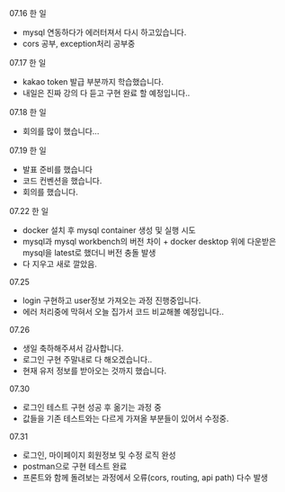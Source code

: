 07.16 한 일

- mysql 연동하다가 에러터져서 다시 하고있습니다.
- cors 공부, exception처리 공부중

07.17 한 일

- kakao token 발급 부분까지 학습했습니다.
- 내일은 진짜 강의 다 듣고 구현 완료 할 예정입니다..

07.18 한 일

- 회의를 많이 했습니다...

07.19 한 일

- 발표 준비를 했습니다
- 코드 컨벤션을 했습니다.
- 회의를 했습니다.

07.22 한 일

- docker 설치 후 mysql container 생성 및 실행 시도
- mysql과 mysql workbench의 버전 차이 + docker desktop 위에 다운받은 mysql을 latest로 했더니 버전 충돌 발생
- 다 지우고 새로 깔았음.

07.25

- login 구현하고 user정보 가져오는 과정 진행중입니다.
- 에러 처리중에 막혀서 오늘 집가서 코드 비교해볼 예정입니다..

07.26

- 생일 축하해주셔서 감사합니다.
- 로그인 구현 주말내로 다 해오겠습니다..
- 현재 유저 정보를 받아오는 것까지 했습니다.

07.30

- 로그인 테스트 구현 성공 후 옮기는 과정 중
- 값들을 기존 테스트와는 다르게 가져올 부분들이 있어서 수정중.

07.31

- 로그인, 마이페이지 회원정보 및 수정 로직 완성
- postman으로 구현 테스트 완료
- 프론트와 함께 돌려보는 과정에서 오류(cors, routing, api path) 다수 발생

